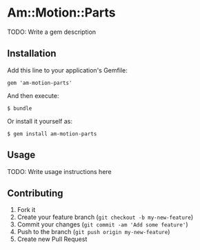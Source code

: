 # Am::Motion::Parts

TODO: Write a gem description

## Installation

Add this line to your application's Gemfile:

    gem 'am-motion-parts'

And then execute:

    $ bundle

Or install it yourself as:

    $ gem install am-motion-parts

## Usage

TODO: Write usage instructions here

## Contributing

1. Fork it
2. Create your feature branch (`git checkout -b my-new-feature`)
3. Commit your changes (`git commit -am 'Add some feature'`)
4. Push to the branch (`git push origin my-new-feature`)
5. Create new Pull Request
